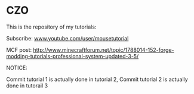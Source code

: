 CZO
===

This is the repository of my tutorials:

Subscribe:
www.youtube.com/user/mousetutorial

MCF post:
http://www.minecraftforum.net/topic/1788014-152-forge-modding-tutorials-professional-system-updated-3-5/

NOTICE:

Commit tutorial 1 is actually done in tutorial 2,
Commit tutorial 2 is actually done in tutorail 3